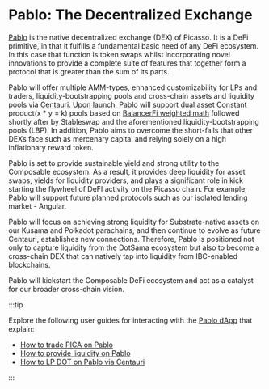 # Pablo: The Decentralized Exchange

[Pablo](https://www.pablo.finance/) is the native decentralized exchange (DEX) of Picasso. It is a DeFi primitive, in that it fulfills a fundamental basic need of any DeFi ecosystem. In this case that function is token swaps whilst incorporating novel innovations to provide a complete suite of features that together form a protocol that is greater than the sum of its parts. 

Pablo will offer multiple AMM-types, enhanced customizability for LPs and traders, liquidity-bootstrapping pools and 
cross-chain assets and liquidity pools via [Centauri](../products/centauri-overview.md).
Upon launch, Pablo will support dual asset Constant product(x * y = k) pools based on [BalancerFi weighted math]
followed shortly after by Stableswap and the aforementioned liquidity-bootstrapping pools (LBP). 
In addition, Pablo aims to overcome the short-falls that other DEXs face such as mercenary capital
and relying solely on a high inflationary reward token. 

Pablo is set to provide sustainable yield and strong utility to the Composable ecosystem. 
As a result, it provides deep liquidity for asset swaps, yields for liquidity providers, 
and plays a significant role in kick starting the flywheel of DeFI activity on the Picasso chain. 
For example, Pablo will support future planned protocols such as our isolated lending market - Angular.

Pablo will focus on achieving strong liquidity for Substrate-native assets on our Kusama and Polkadot parachains, and then continue to evolve as future Centauri, establishes new connections. Therefore, Pablo is positioned not only to capture liquidity from the DotSama ecosystem but also to become a cross-chain DEX that can natively tap into liquidity from IBC-enabled blockchains. 


Pablo will kickstart the Composable DeFi ecosystem and act as a catalyst for our broader cross-chain vision.

[BalancerFi weighted math]: https://docs.balancer.fi/concepts/math/weighted-math

:::tip

Explore the following user guides for interacting with the [Pablo dApp](https://www.app.pablo.finance/) that explain:

- [How to trade PICA on Pablo](../user-guides/how-to-trade-pica-on-pablo.md)
- [How to provide liquidity on Pablo](../user-guides/how-to-provide-liquidity.md)
- [How to LP DOT on Pablo via Centauri](../user-guides/centauri-guide.md)

:::